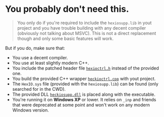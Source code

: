 # You probably don't need this.

> You only do if you're required to include the `hexiosupp.lib` in yout project and you have trouble building with any decent compiler (obviously not talking about MSVC). This is not a direct replacement though and only some basic features will work.

But if you do, make sure that:
- You use a decent compiler.
- You use at least slightly modern C++.
- You include the patched header file [`hexioctrl.h`](hexioctrl.h) instead of the provided one.
- You build the provided C++ wrapper [`heckioctrl.cpp`](heckioctrl.cpp) with yout project.
- The `HexIO.sys` file (provided with the `hexiosupp.lib`) can be found (only searched for in the CWD).
- The provided DLL [`heckiosupp.dll`](heckiosupp.dll) is placed along with the executable.
- You're running it on **Windows XP** or lower. It relies on `_inp` and friends that were deprecated at some point and won't work on any modern Windows version. 

